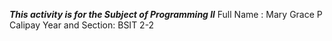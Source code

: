 ***This activity is for the Subject of Programming ll***
Full Name : Mary Grace P Calipay
Year and Section: BSIT 2-2






<!---
MaryGraceCalipay/MaryGraceCalipay is a ✨ special ✨ repository because its `README.md` (this file) appears on your GitHub profile.
You can click the Preview link to take a look at your changes.
--->
